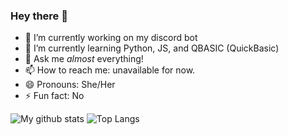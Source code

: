 ### Hey there 👋

- 🔭 I’m currently working on my discord bot
- 🌱 I’m currently learning Python, JS, and QBASIC (QuickBasic)
- 💬 Ask me *almost* everything!
- 📫 How to reach me: unavailable for now.
- 😄 Pronouns: She/Her
- ⚡ Fun fact: No

![My github stats](https://github-readme-stats.vercel.app/api?username=XxB1a&show_icons=true&hide_border=true&count_private=true&include_all_commits=true&theme=radical)
![Top Langs](https://github-readme-stats.vercel.app/api/top-langs/?username=XxB1a&show_icons=true&hide_border=true&count_private=true&include_all_commits=true&theme=radical)
